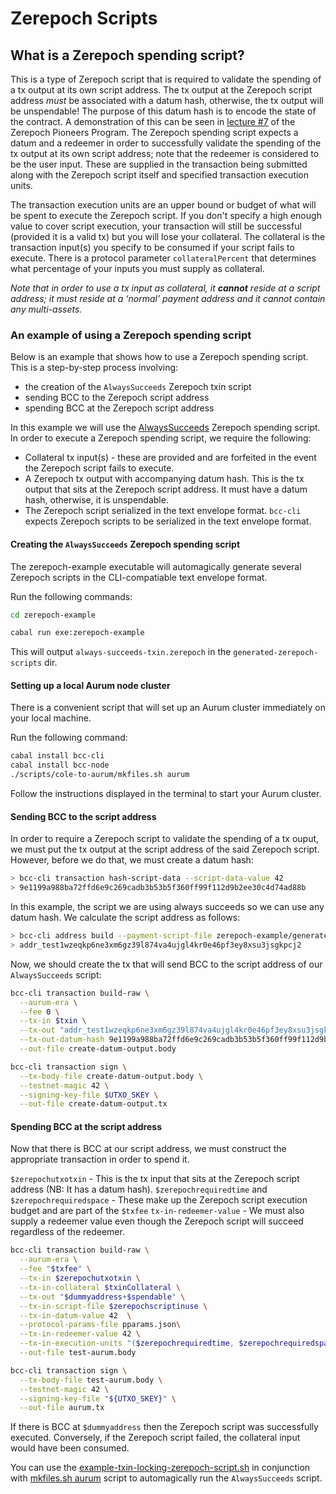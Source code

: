 # Zerepoch Scripts

## What is a Zerepoch spending script?

This is a type of Zerepoch script that is required to validate the spending of a tx output at its own script address. The tx output at the Zerepoch script address *must* be associated with a datum hash, otherwise, the tx output will be unspendable! The purpose of this datum hash is to encode the state of the contract. A demonstration of this can be seen in [lecture #7](https://youtu.be/oJupInqvJUI) of the Zerepoch Pioneers Program. The Zerepoch spending script expects a datum and a redeemer in order to successfully validate the spending of the tx output at its own script address; note that the redeemer is considered to be the user input. These are supplied in the transaction being submitted along with the Zerepoch script itself and specified transaction execution units.

The transaction execution units are an upper bound or budget of what will be spent to execute the Zerepoch script. If you don't specify a high enough value to cover script execution, your transaction will still be successful (provided it is a valid tx) but you will lose your collateral. The collateral is the transaction input(s) you specify to be consumed if your script fails to execute. There is a protocol parameter `collateralPercent` that determines what percentage of your inputs you must supply as collateral.

*Note that in order to use a tx input as collateral, it **cannot** reside at a script address; it must reside at a ‘normal’ payment address and it cannot contain any multi-assets.*

### An example of using a Zerepoch spending script

Below is an example that shows how to use a Zerepoch spending script. This is a step-by-step
process involving:

+ the creation of the `AlwaysSucceeds` Zerepoch txin script
+ sending BCC to the Zerepoch script address
+ spending BCC at the Zerepoch script address

In this example we will use the [AlwaysSucceeds](../../../zerepoch-example/zerepoch-example/src/Bcc/ZerepochExample/AlwaysSucceeds.hs) Zerepoch spending script. In order to execute a Zerepoch spending script, we require the following:

- Collateral tx input(s) - these are provided and are forfeited in the event the Zerepoch script fails to execute.
- A Zerepoch tx output with accompanying datum hash. This is the tx output that sits at the Zerepoch script address. It must have a datum hash, otherwise, it is unspendable.
- The Zerepoch script serialized in the text envelope format. `bcc-cli` expects Zerepoch scripts to be serialized in the text envelope format.

#### Creating the `AlwaysSucceeds` Zerepoch spending script

The zerepoch-example executable will automagically generate several Zerepoch scripts in the CLI-compatiable text envelope format.

Run the following commands:

```bash
cd zerepoch-example

cabal run exe:zerepoch-example
```

This will output `always-succeeds-txin.zerepoch` in the `generated-zerepoch-scripts` dir.

#### Setting up a local Aurum node cluster

There is a convenient script that will set up an Aurum cluster immediately on your local machine.

Run the following command:

```bash
cabal install bcc-cli
cabal install bcc-node
./scripts/cole-to-aurum/mkfiles.sh aurum
```

Follow the instructions displayed in the terminal to start your Aurum cluster.

#### Sending BCC to the script address

In order to require a Zerepoch script to validate the spending of a tx ouput, we must put the tx output at the script address of the said Zerepoch script. However, before we do that, we must create a datum hash:

```bash
> bcc-cli transaction hash-script-data --script-data-value 42
> 9e1199a988ba72ffd6e9c269cadb3b53b5f360ff99f112d9b2ee30c4d74ad88b
```
In this example, the script we are using always succeeds so we can use any datum hash. We calculate the script address as follows:

```bash
> bcc-cli address build --payment-script-file zerepoch-example/generated-zerepoch-scripts/always-succeeds-txin.zerepoch  --testnet-magic 42
> addr_test1wzeqkp6ne3xm6gz39l874va4ujgl4kr0e46pf3ey8xsu3jsgkpcj2
```

Now, we should create the tx that will send BCC to the script address of our `AlwaysSucceeds` script:

```bash
bcc-cli transaction build-raw \
  --aurum-era \
  --fee 0 \
  --tx-in $txin \
  --tx-out "addr_test1wzeqkp6ne3xm6gz39l874va4ujgl4kr0e46pf3ey8xsu3jsgkpcj2+$entropic" \
  --tx-out-datum-hash 9e1199a988ba72ffd6e9c269cadb3b53b5f360ff99f112d9b2ee30c4d74ad88b \
  --out-file create-datum-output.body

bcc-cli transaction sign \
  --tx-body-file create-datum-output.body \
  --testnet-magic 42 \
  --signing-key-file $UTXO_SKEY \
  --out-file create-datum-output.tx
```

#### Spending BCC at the script address

Now that there is BCC at our script address, we must construct the appropriate transaction in order to spend it.

`$zerepochutxotxin` - This is the tx input that sits at the Zerepoch script address (NB: It has a datum hash).
`$zerepochrequiredtime` and `$zerepochrequiredspace` - These make up the Zerepoch script execution budget and are part of the `$txfee`
`tx-in-redeemer-value` - We must also supply a redeemer value even though the Zerepoch script will succeed regardless of the redeemer.

```bash
bcc-cli transaction build-raw \
  --aurum-era \
  --fee "$txfee" \
  --tx-in $zerepochutxotxin \
  --tx-in-collateral $txinCollateral \
  --tx-out "$dummyaddress+$spendable" \
  --tx-in-script-file $zerepochscriptinuse \
  --tx-in-datum-value 42  \
  --protocol-params-file pparams.json\
  --tx-in-redeemer-value 42 \
  --tx-in-execution-units "($zerepochrequiredtime, $zerepochrequiredspace)" \
  --out-file test-aurum.body

bcc-cli transaction sign \
  --tx-body-file test-aurum.body \
  --testnet-magic 42 \
  --signing-key-file "${UTXO_SKEY}" \
  --out-file aurum.tx
```

If there is BCC at `$dummyaddress` then the Zerepoch script was successfully executed. Conversely, if the Zerepoch script failed, the collateral input would have been consumed.

You can use the [example-txin-locking-zerepoch-script.sh](../../../scripts/zerepoch/example-txin-locking-zerepoch-script.sh) in conjunction with [mkfiles.sh aurum](../../../scripts/cole-to-aurum/mkfiles.sh) script to automagically run the `AlwaysSucceeds` script.

